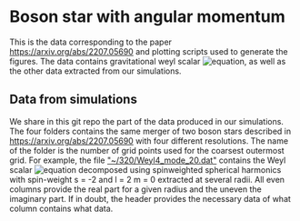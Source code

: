 # Boson star with angular momentum

This is the data corresponding to the paper https://arxiv.org/abs/2207.05690 and
plotting scripts used to generate the figures.  The data contains gravitational
weyl scalar
![equation](https://latex.codecogs.com/svg.image?{\color{White}&space;r\Psi_4}),
as well as the other data extracted from our simulations.

## Data from simulations

We share in this git repo the part of the data produced in our simulations. The
four folders contains the same merger of two boson stars  described in
https://arxiv.org/abs/2207.05690 with four different resolutions. The name of the
folder is the number of grid points used for the coarsest outermost grid.  For
example, the file ["~/320/Weyl4_mode_20.dat"](320/Weyl4_mode_20.dat) contains
the Weyl scalar
![equation](https://latex.codecogs.com/svg.image?{\color{White}&space;r\Psi_4})
decomposed using spinweighted spherical harmonics with spin-weight s = -2 and l =
2 m = 0 extracted at several radii. All even columns provide the real part for
a given radius and the uneven the imaginary part. If in doubt, the header
provides the necessary data of what column contains what data. 



